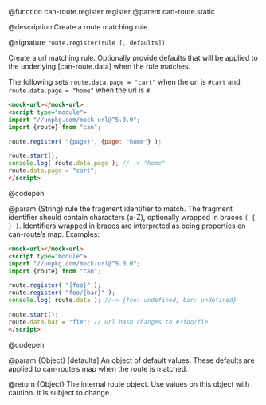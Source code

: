 @function can-route.register register
@parent can-route.static

@description Create a route matching rule.

@signature `route.register(rule [, defaults])`

  Create a url matching rule. Optionally provide defaults that will be applied to the underlying [can-route.data] when the rule matches.

  The following sets `route.data.page = "cart"` when the url is `#cart` and `route.data.page = "home"` when the url is `#`.

  ```html
  <mock-url></mock-url>
  <script type="module">
  import "//unpkg.com/mock-url@^5.0.0";
  import {route} from "can";

  route.register( "{page}", {page: "home"} );
  
  route.start();
  console.log( route.data.page ); // -> "home"
  route.data.page = "cart";
  </script>
  ```
  @codepen

  @param {String} rule the fragment identifier to match.  The fragment identifier should contain characters (a-Z), optionally wrapped in braces `( { } )`. Identifiers wrapped in braces are interpreted as being properties on can-route’s map. Examples:

   ```html
   <mock-url></mock-url>
   <script type="module">
   import "//unpkg.com/mock-url@^5.0.0";
   import {route} from "can";
  
   route.register( "{foo}" );
   route.register( "foo/{bar}" );
   console.log( route.data ); //-> {foo: undefined, bar: undefined}
   
   route.start();
   route.data.bar = "fie"; // Url hash changes to #!foo/fie
   </script>
   ```
   @codepen

  @param {Object} [defaults] An object of default values. These defaults are applied to can-route’s map when the route is matched.

  @return {Object} The internal route object.  Use values on this object with caution. It is subject to change.

